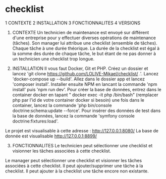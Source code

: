 # checklist
1 CONTEXTE
2 INSTALLATION
3 FONCTIONNALITES
4 VERSIONS



1) CONTEXTE
Un technicien de maintenance est envoyé sur différent d'une entreprise pour y effectuer diverses opérations de maintenance (tâches).
Son manager lui attribue une checklist (ensemble de tâches).
Chaque tâche à une durée théorique. La durée de la checklist est égal à la somme des durée de chaque tâche, le but étant de ne pas donner à un technicien une checklist trop longue.

2) INSTALLATION
Il vous faut Docker, Git et PHP.
Créez un dossier et lancez 'git clone https://github.com/LOLIVE-Mikael/checklist/ .'.
Lancez 'docker-compose up --build'.
Allez dans le dossier app et lancez 'composer install'.
Installer ensuite NPM en lancant la commande 'npm install' puis 'npm run dev'.
Pour créer la base de données, entrez dans le container docker en tapant " docker exec -it php /bin/bash" (remplacer php par l'id de votre container docker si besoin)
une fois dans le container, lancez la commande 'php bin/console doctrine:schema:update --force'.
Pour insérer des données de test dans la base de données, lancez la commande 'symfony console doctrine:fixtures:load'.

Le projet est visualisable à cette adresse : http://127.0.0.1:8080/
La base de donnée est visualisable http://127.0.0.1:8899/

3) FONCTIONNALITES
Le technicien peut sélectionner une checklist et visionner les tâches associées à cette checklist.

Le manager peut sélectionner une checklist et visionner les tâches associées à cette checklist.
Il peut ajouter/supprimer une tâche à la checklist.
Il peut ajouter à la checklist une tâche encore non existante.
